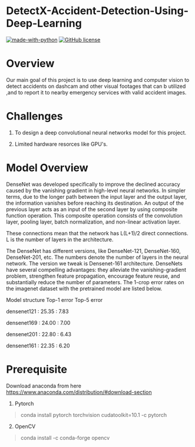 # DetectX-Accident-Detection-Using-Deep-Learning
[![made-with-python](https://img.shields.io/badge/Made%20with-Python-1f425f.svg)](https://www.python.org/)
[![GitHub license](https://img.shields.io/github/license/Naereen/StrapDown.js.svg)](https://github.com/Naereen/StrapDown.js/blob/master/LICENSE)
# Overview 
Our main goal of this project is to use deep learning and computer vision to detect accidents on dashcam and other visual footages that can b utilized ,and to report it to nearby emergency services with valid accident images.
# Challenges
1. To design a deep convolutional neural networks model for this project.

2. Limited hardware resorces like GPU's.

# Model Overview

DenseNet was developed specifically to improve the declined accuracy caused by the vanishing gradient in high-level neural networks. In simpler terms, due to the longer path between the input layer and the output layer, the information vanishes before reaching its destination.
An output of the previous layer acts as an input of the second layer by using composite function operation. This composite operation consists of the convolution layer, pooling layer, batch normalization, and non-linear activation layer.

These connections mean that the network has L(L+1)/2 direct connections. L is the number of layers in the architecture.

The DenseNet has different versions, like DenseNet-121, DenseNet-160, DenseNet-201, etc. The numbers denote the number of layers in the neural network. The version we tweak is Densenet-161 architecture.
DenseNets have several compelling advantages: 
              they alleviate the vanishing-gradient problem, strengthen feature propagation, encourage feature reuse, and substantially reduce the number of parameters.
The 1-crop error rates on the imagenet dataset with the pretrained model are listed below.

Model structure    Top-1 error    Top-5 error

densenet121  :  25.35   : 7.83

densenet169  :  24.00   : 7.00

densenet201  :  22.80   : 6.43

densenet161  :  22.35   : 6.20

# Prerequisite 

Download anaconda from here https://www.anaconda.com/distribution/#download-section

1. Pytorch 

> conda install pytorch torchvision cudatoolkit=10.1 -c pytorch


2. OpenCV 

> conda install -c conda-forge opencv
